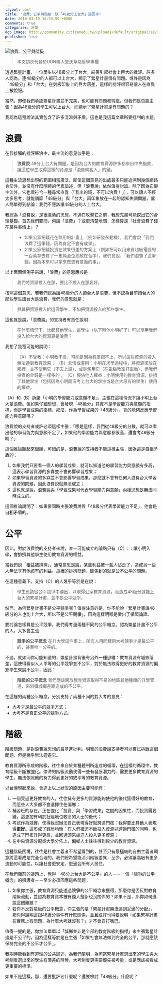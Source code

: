 ```yaml
---
layout: post
title: "浪費、公平與階級：談「48級分上台大」這回事"
date: 2016-03-19 16:59:59 +0800
comments: true
categories: 評論 
ogp_image: http://community.citizenedu.tw/uploads/default/original/1X/77de0f5347d8acc71dd1896b27d79734743a50c2.jpg 
published: true
---
```


![浪費、公平與階級](http://community.citizenedu.tw/uploads/default/original/1X/77de0f5347d8acc71dd1896b27d79734743a50c2.jpg)

> 本文初次刊登於UDN鳴人堂沃草烙哲學專欄

透過繁星計畫，一位學生以48級分上了台大，結果引起社會上巨大的批評。許多人認為，連48級分的人都可以上台大，顯示了繁星計畫很有問題。或許是因為「48級分」和「台大」在刻板印象上的巨大落差，這樣的批評很容易讓人在直覺上被說服。

當然，即便我們承認繁星計畫並不完美，也可能有問題和瑕疵，但我們是否能主張：因為48級分的學生可以上台大，而顯示了繁星計畫是有問題的？

我認為這種說法其實包含了許多混淆與矛盾，這也是我這篇文章所要批判的主題。

<!--more-->

# 浪費

在我接觸的批評聲浪中，最主流的意見似乎是：

> **浪費說**
> 48分上台大有問題，是因為台大的教育資源許多都來自中央撥款，讓這位學生取得這樣的資源是「浪費納稅人」的錢。

這種主流思想出現的範圍相當廣泛，即使這個意見的出處最多只能追溯到幾個網路身份外，並沒有什麼明顯的代表論述，但「浪費說」依然值得討論。除了因為它很主流外，它也很符合一種尋常直覺（「我出的錢，不可以浪費！」），可以讓人不經太多思考，就能調節「48級分」與「台大」兩印象放在一起的認知失調問題，讓人簡單得到結論：我們不應該讓48級分的人上台大。

我認為「浪費說」是很混淆的思想，不過在攻擊它之前，我想先盡可能挖出它的合理基礎。首先我們要問，何謂「浪費」？或更清楚地問，怎樣算是「社會浪費了錢在某件事情上」？

> - 如果公家把錢花在無用的計畫上（例如研發永動機），我們會說「我們浪費了這筆錢，因為肯定不會有成果」。
> - 如果公家把錢投資在效果很差的方案上（例如把可以用來買超級電腦的一百萬拿去買了一隻純金企鵝放在台中），我們會說，「我們浪費了這筆錢，因為本來可以拿來做更有意義的事」。

以上面兩個例子來說，「浪費」的意思應該是：

> 我們將資源投入在那，要比不投入在那要好。

按照這個意思，若我們認為讓48級分的人讀台大是浪費，但不認為目前讀台大的那些學生讀台大是浪費，我們的意思就是：

> 與其把資源投入給這個學生，不如把資源投入給那些學生。

這也就是說，「浪費說」的支持者有責任說明：

> 在什麼情況下，比起其他學生，這學生（以下叫他小明好了）可以享用我們投入給台大的資源算是浪費？

我想了幾種可能的說明：

> （A）不受教：小明教不會，可能是因為程度跟不上，所以這些資源的投入無法達到教育效果；
> （B）怠惰或濫用：小明在求學過程中，將資源擺放在那裡，並不使用它（不去上課）、或是濫用它（在電腦教室打電動），但我們投資的金錢是一樣多的；
> （C）侵佔他人權益：小明使用的教育資源，排擠了其他學生（包括因為小明而沒考上台大的學生或是台大原有的學生）使用的權益。

（A）和（B）訴諸「小明的學習能力或意願不足」，主張在這種情況下讓小明上台大是浪費。但如果仔細想想，會發現「48級分」其實不是學習能力與意願的指標，而是學習成果的指標。那麼，作為學習成果的「48級分」，真的能夠反應學習能力與意願嗎？

浪費說的支持者或許必須這樣主張：「哪是這樣，我們從48級分的分數，就可以看出他的學習能力與意願不足了，如果他的學習能力與意願都很高，還會考48級分嗎？」

這個推論聽起來很順，可惜的是，浪費說的支持者不能這樣主張，因為這是自相矛盾的：

1. 如果我們只要看一個人的學習成果，就可以知道他的學習能力與意願有多高，這表示學習資源的多寡並不會影響學習成果；
2. 如果學習資源的多寡並不會影響學習成果，那麼就不會有任何人浪費台大學習資源的問題，因此浪費說就無法成立；
3. 這也就是說，浪費說與「學習成果可代表學習能力與意願」兩種思想是無法同時成立的。

這個推論說明了：如果要同時主張浪費說與「48級分代表學習能力不足」，他會是自相矛盾的。

# 公平

因此，對於浪費說的支持者來說，唯一可能成立的論點只有（C）：：讓小明入學，會排擠其他學生使用教育資源的權益。

當我們說「權益被排擠」，通常意思是說，某些利益被一些人佔走了，造成另一些人無法享有他該有的利益。這裡的排擠問題，關係到的就是公不公平的問題。

在這種意義下，支持（C）的人幾乎等於是在說：

> 學生應該從公平競爭中勝出，以取得公家教育資源。而造成48級分就能上台大的繁星計畫，並不是公平競爭。

然而，為何繁星計畫不是公平競爭呢？值得注意的是，你不能說「繁星計畫讓48級分的人也能上台大，所以不是公平競爭」，因為這樣明顯是做出了循環論證。

要討論怎樣算是公平競爭，我們得考量兩種不同的公平概念。認為繁星計畫不公平的人，大多會主張

> <strong>競爭的公平概念</strong>
> 在升大學這件事上，所有人用同樣用大考競爭才是最公平的，甚至唯一公平的。

不過，就如同你可能知道的，繁星計畫背後有另外一種思維：教育資源有城鄉落差，這使得看似人人平等的公平競爭並不公平，對於無法取得更好的教育資源的偏鄉學生來說不公平，因此：

> <strong>階級的公平概念</strong>
> 我們應該開放教育資源取得不易的地區其他種類的升學管道，來消弭城鄉差距造成的不公平。

在這裡的兩種公平概念，分別支持了兩種不同的對大考的意見：

- 大考才是最公平的競爭方式；
- 大考不是真正公平的競爭方式。

# 階級

階級問題，是對浪費說思想的最基進批判。明智的浪費說支持者可以嘗試挑戰這個問題，但是幾乎無法迴避它。

教育資源所形成的階級，往往來自於某種體制所造成的循環，在這樣的循環中，教育階級不斷被強化。停滯的階級流動使得一些有發展潛力的、需要更多教育資源的學生，無法依照他的努力得到更好的或平等的教育資源。

以台灣現狀來說，會造上以上狀況的原因主要可能有：

1. 一個受過更好教育的人，往往擁有更多的資源能夠使他的後代獲得好的教育，而這些人大多都不會選擇住在偏鄉；
2. 補習班的存在，正在強化「投資」與「學習成果」之間的因果性，而投資需要錢，這更加有利於社經地位較高的人士的後代；
3. 考試作為競賽，使得我沒辦法自己表現得好就跨過門檻：我得要比其他人表現得**更好**。這形成了賽局均衡：在人們被迫不斷投入資源以跨過門檻的同時，也造成了門檻升得更高，並回過頭來逼迫人投入更多資源；
4. 在中央資源分配或大學分佈上，偏鄉人士往往得到較少的教育資源。

這種階級困境，往往是社會主義者不希望看到的，甚至只有最極端的自由主義者願意將這看成是完全合理的。我們總希望能消弭階級差異，至少，必須讓階級有更多流動的可能性，以讓社會更安定、更適合所有人居住。

在我們面前的議題上，覺得「48分上台大是不公平」的人－－一個「競爭的公平概念」的擁護者－－至少必須回應這些問題：

1. 如果你主張，教育資源只能透過競爭的公平概念來獲得，那麼你是否反對教育階級流動，並認為教育資本被有錢人壟斷也沒關係的？如果不是，那你如何逃脫這個難題？
2. 若你不反對階級的公平概念，你主張的是「繁星計畫無法達到妥適的分配」，那你得說明這跟48級分事件有什麼關係，並且或許也得要說明「如果繁星計畫在實務上有問題，為什麼大考就沒有？」才不會自打嘴巴。

值得一提的是，你無法單單以「城鄉並非是全部的教育階級的指標」來主張繁星計畫是不公平的，因為這樣等於是在主張「如果社會無法做到完全的公平，那就應該保持完全的不公平才公平」。

我期待能看到有道理的公共論述，為我們闡明，為何當繁星計畫選出來的學生與大考制度選出來的學生有落差的時候，大考制度更需要優先被考量，或是應該被看成更重要的標準。

如果不是這樣，那，還要批評它什麼呢？還要檢討「48級分」什麼呢？
